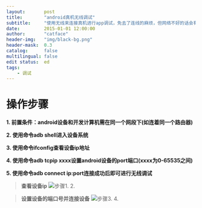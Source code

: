 ```yaml
---
layout:       post
title:        "android真机无线调试"
subtitle:     "使用无线来连接真机进行app调试，免去了连线的麻烦，但网络不好的话会有点慢"
date:         2015-01-01 12:00:00
author:       "catface"
header-img:   "img/black-bg.png"
header-mask:  0.3
catalog:      false
multilingual: false
edit status:  ed
tags:
    - 调试
---
```


# 操作步骤

**1. 前置条件：android设备和开发计算机需在同一个网段下(如连着同一个路由器)**

**2. 使用命令adb shell进入设备系统**

**3. 使用命令ifconfig查看设备ip地址**

**4. 使用命令adb tcpip xxxx设置android设备的port端口(xxxx为0-65535之间)**

**5. 使用命令adb connect ip:port连接成功后即可进行无线调试**

> **查看设备ip**
![步骤1. 2.](https://img-blog.csdnimg.cn/20190523153405762.png?x-oss-process=image/watermark,type_ZmFuZ3poZW5naGVpdGk,shadow_10,text_aHR0cHM6Ly9ibG9nLmNzZG4ubmV0L2l0Q2F0ZmFjZQ==,size_16,color_FFFFFF,t_70)

> **设置设备的端口号并连接设备**
![步骤3. 4.](https://img-blog.csdnimg.cn/20190523153435278.png)